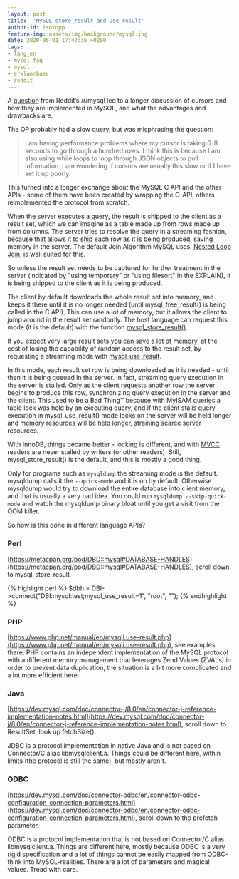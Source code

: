 ```yaml
---
layout: post
title:  'MySQL store_result and use_result'
author-id: isotopp
feature-img: assets/img/background/mysql.jpg
date: 2020-06-01 17:47:36 +0200
tags:
- lang_en
- mysql faq
- mysql
- erklaerbaer
- reddit
---
```

A [question](https://www.reddit.com/r/mysql/comments/gun836/are_cursors_always_slow/) from Reddit’s /r/mysql led to a longer discussion of cursors and how they are implemented in MySQL, and what the advantages and drawbacks are.

The OP probably had a slow query, but was misphrasing the question:
>I am having performance problems where my cursor is taking 6-8 seconds to go through a hundred rows. I think this is because I am also using while loops to loop through JSON objects to pull information. I am wondering if cursors are usually this slow or if I have set it up poorly.

This turned into a longer exchange about the MySQL C API and the other APIs - some of them have been created by wrapping the C-API, others reimplemented the protocol from scratch.

When the server executes a query, the result is shipped to the client as a result set, which we can imagine as a table made up from rows made up from columns. The server tries to resolve the query in a streaming fashion, because that allows it to ship each row as it is being produced, saving memory in the server. The default Join Algorithm MySQL uses, [Nested Loop Join](https://en.wikipedia.org/wiki/Nested_loop_join), is well suited for this. 

So unless the result set needs to be captured for further treatment in the server (indicated by "using temporary" or "using filesort" in the EXPLAIN), it is being shipped to the client as it is being produced.

The client by default downloads the whole result set into memory, and keeps it there until it is no longer needed (until mysql_free_result() is being called in the C API). This can use a lot of memory, but it allows the client to jump around in the result set randomly. The host language can request this mode (it is the default) with the function [mysql_store_result()](https://dev.mysql.com/doc/refman/8.0/en/mysql-store-result.html).

If you expect very large result sets you can save a lot of memory, at the cost of losing the capability of random access to the result set, by requesting a streaming mode with [mysql_use_result](https://dev.mysql.com/doc/refman/8.0/en/mysql-use-result.html).

In this mode, each result set row is being downloaded as it is needed - until then it is being queued in the server. In fact, streaming query execution in the server is stalled. Only as the client requests another row the server begins to produce this row, synchronizing query execution in the server and the client. This used to be a Bad Thing™ because with MyISAM queries a table lock was held by an executing query, and if the client stalls query execution in mysql_use_result() mode locks on the server will be held longer and memory resources will be held longer, straining scarce server resources.

With InnoDB, things became better - locking is different, and with [MVCC](https://en.wikipedia.org/wiki/Multiversion_concurrency_control) readers are never stalled by writers (or other readers). Still, mysql_store_result() is the default, and this is mostly a good thing.

Only for programs such as `mysqldump` the streaming mode is the default. mysqldump calls it the `--quick-mode` and it is on by default. Otherwise mysqldump would try to download the entire database into client memory, and that is usually a very bad idea. You could run `mysqldump --skip-quick-mode` and watch the mysqldump binary bloat until you get a visit from the OOM killer.

So how is this done in different language APIs?

### Perl

[https://metacpan.org/pod/DBD::mysql#DATABASE-HANDLES](https://metacpan.org/pod/DBD::mysql#DATABASE-HANDLES), scroll down to mysql_store_result

{% highlight perl %}
$dbh = DBI->connect("DBI:mysql:test;mysql_use_result=1", "root", "");
{% endhighlight %}

### PHP

[https://www.php.net/manual/en/mysqli.use-result.php](https://www.php.net/manual/en/mysqli.use-result.php), see examples there. PHP contains an independent implementation of the MySQL protocol with a different memory management that leverages Zend Values (ZVALs) in order to prevent data duplication, the situation is a bit more complicated and a lot more efficient here.

### Java

[https://dev.mysql.com/doc/connector-j/8.0/en/connector-j-reference-implementation-notes.html](https://dev.mysql.com/doc/connector-j/8.0/en/connector-j-reference-implementation-notes.html), scroll down to ResultSet, look up fetchSize().

JDBC is a protocol implementation in native Java and is not based on Connector/C alias libmysqlclient.a. Things could be different here, within limits (the protocol is still the same), but mostly aren't.

### ODBC

[https://dev.mysql.com/doc/connector-odbc/en/connector-odbc-configuration-connection-parameters.html](https://dev.mysql.com/doc/connector-odbc/en/connector-odbc-configuration-connection-parameters.html), scroll down to the prefetch parameter.

ODBC is a protocol implementation that is not based on Connector/C alias libmysqlclient.a. Things are different here, mostly because ODBC is a very rigid specification and a lot of things cannot be easily mapped from ODBC-think into MySQL-realities. There are a lot of parameters and magical values. Tread with care.

